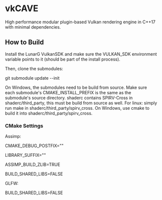 # vkCAVE

High performance modular plugin-based Vulkan rendering engine in C++17 with minimal dependencies.


## How to Build

Install the LunarG VulkanSDK and make sure the VULKAN_SDK environment variable points to it (should be part of the install process).

Then, clone the submodules:

git submodule update --init

On Windows, the submodules need to be build from source.  Make sure each submodule's CMAKE_INSTALL_PREFIX is the same as the submodule's source directory.
shaderc contains SPIRV-Cross in shaderc/third_party, this must be build from source as well. For linux: simply run make in shaderc/third_party/spirv_cross. On Windows, use cmake
to build it into shaderc/third_party/spirv_cross.

### CMake Settings

Assimp:

CMAKE_DEBUG_POSTFIX=""

LIBRARY_SUFFIX=""

ASSIMP_BUILD_ZLIB=TRUE

BUILD_SHARED_LIBS=FALSE


GLFW:

BUILD_SHARED_LIBS=FALSE